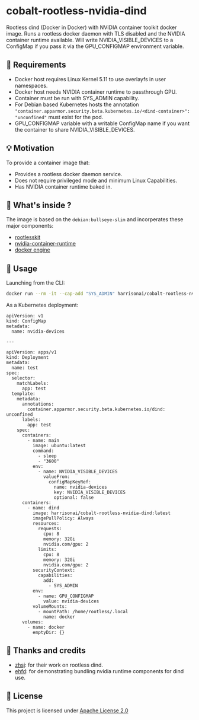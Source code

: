 # cobalt-rootless-nvidia-dind

Rootless dind (Docker in Docker) with NVIDIA container toolkit docker image. Runs a rootless docker daemon with TLS disabled and the NVIDIA container runtime available. Will write NVIDIA_VISIBLE_DEVICES to a ConfigMap if you pass it via the GPU_CONFIGMAP environment variable.

## 📖 Requirements

- Docker host requires Linux Kernel 5.11 to use overlayfs in user namespaces.
- Docker host needs NVIDIA container runtime to passthrough GPU.
- Container must be run with SYS_ADMIN capability.
- For Debian based Kubernetes hosts the annotation `"container.apparmor.security.beta.kubernetes.io/<dind-container>": "unconfined"` must exist for the pod.
- GPU_CONFIGMAP variable with a writable ConfigMap name if you want the container to share NVIDIA_VISIBLE_DEVICES.

## 💡 Motivation

To provide a container image that:

- Provides a rootless docker daemon service.
- Does not require privileged mode and minimum Linux Capabilities.
- Has NVIDIA container runtime baked in.

## 🔧 What's inside ?

The image is based on the `debian:bullseye-slim` and incorperates these major components:

* [rootlesskit](https://github.com/rootless-containers/rootlesskit)
* [nvidia-container-runtime](https://github.com/NVIDIA/nvidia-container-runtime)
* [docker engine](https://github.com/docker/engine)

## 🚀 Usage

Launching from the CLI:

```bash
docker run --rm -it --cap-add "SYS_ADMIN" harrisonai/cobalt-rootless-nvidia-dind
```

As a Kubernetes deployment:

```
apiVersion: v1
kind: ConfigMap
metadata:
  name: nvidia-devices

---

apiVersion: apps/v1
kind: Deployment
metadata:
  name: test
spec:
  selector:
    matchLabels:
      app: test
  template:
    metadata:
      annotations:
        container.apparmor.security.beta.kubernetes.io/dind: unconfined
      labels:
        app: test
    spec:
      containers:
        - name: main
          image: ubuntu:latest
          command:
            - sleep
            - "3600"
          env:
            - name: NVIDIA_VISIBLE_DEVICES
              valueFrom:
                configMapKeyRef:
                  name: nvidia-devices
                  key: NVIDIA_VISIBLE_DEVICES
                  optional: false  
      containers:
        - name: dind
          image: harrisonai/cobalt-rootless-nvidia-dind:latest
          imagePullPolicy: Always
          resources:
            requests:
              cpu: 8
              memory: 32Gi
              nvidia.com/gpu: 2
            limits:
              cpu: 8
              memory: 32Gi
              nvidia.com/gpu: 2
          securityContext:
            capabilities:
              add:
                - SYS_ADMIN
          env:
            - name: GPU_CONFIGMAP
              value: nvidia-devices
          volumeMounts:
            - mountPath: /home/rootless/.local
              name: docker
      volumes:
        - name: docker
          emptyDir: {}
```

## 🙏 Thanks and credits

- [zhsj](https://github.com/zhsj): for their work on rootless dind.
- [ehfd](https://github.com/ehfd): for demonstrating bundling nvidia runtime components for dind use. 

## 🔑 License
This project is licensed under [Apache License 2.0](https://raw.githubusercontent.com/harrison-ai/harrison-ai-terraform-docker/master/LICENSE)


